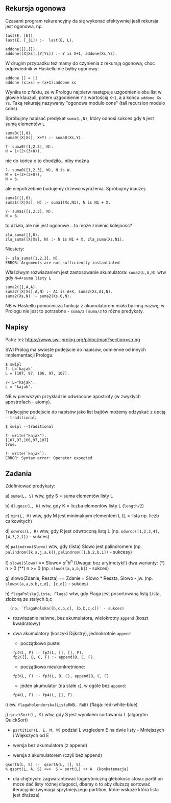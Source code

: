 ## Rekursja ogonowa

Czasami program rekurencyjny da się wykonać efektywniej jeśli rekursja jest ogonowa, np.

```
last(E, [E]).
last(E, [_|L]) :-  last(E, L).

addone([],[]).
addone([X|Xs],[Y|Ys]) :- Y is X+1, addone(Xs,Ys).
```

W drugim przypadku też mamy do czynienia z rekursją ogonową, choc odpowiednik w Haskellu nie byłby ogonowy:

```
addone [] = []
addone (x:xs) = (x+1):addone xs
```

Wynika to z faktu, ze w Prologu najpierw następuje uzgodnienie obu list w głowie klauzuli, potem uzgodnienie `Y` z wartością `X+1`, a a końcu `addone Xs Ys`.
Taką rekursję nazywamy "ogonowa modulo cons" (tail recursion modulo cons).

Spróbujmy napisać predykat `suma(L,N)`, który odnosi sukces gdy  `N` jest sumą elementów `L`

```
suma0([],0).
suma0([X|Xs], X+Y) :- suma0(Xs,Y).
```

```
?- suma0([1,2,3], N).
N = 1+(2+(3+0)).
```

nie do końca o to chodziło...niby można

```
?- suma0([1,2,3], W), N is W.
W = 1+(2+(3+0)),
N = 6.
```
ale niepotrzebnie budujemy drzewo wyrażenia. Spróbujmy inaczej:

```
suma1([],0).
suma1([X|Xs], N) :- suma1(Xs,N1), N is N1 + X.
```

```
?- suma1([1,2,3], N).
N = 6.
```

to działa, ale nie jest ogonowe ...to może zmienić kolejność?

```
zla_suma([],0).
zla_suma([X|Xs], N) :- N is N1 + X, zla_suma(Xs,N1).
```
Niestety:

```
?- zla_suma([1,2,3], N).
ERROR: Arguments are not sufficiently instantiated
```
Właściwym rozwiazaniem jest zastosowanie akumulatora: `suma2(L,A,N)` wtw gdy `N=A+suma listy L`

```
suma2([],A,A).
suma2([X|Xs],A,N) :- A1 is A+X, suma2(Xs,A1,N).
suma2(Xs,N) :- suma2(Xs,0,N).
```
NB w Haskellu pomocnicza funkcja z akumulatorem miała by inną nazwę;
w Prologu nie jest to potrzebne - `suma/2` i `suma/3` to różne predykaty.

## Napisy


Patrz też https://www.swi-prolog.org/pldoc/man?section=string

SWI Prolog ma swoiste podejście do napisów, odmienne od innych implementacji Prologu:
```
$ swipl
?- L=`kajak`.
L = [107, 97, 106, 97, 107].

?- L="kajak".
L = "kajak".

```
NB w pierwszym przykładzie odwrócone apostrofy (w zwykłych apostrofach - atomy).

Tradycyjne podejście do napisów jako list bajtów możemy odzyskać z opcją `--traditional`:

```
$ swipl --traditional

?- write("kajak").
[107,97,106,97,107]
true.

?- write(`kajak`).
ERROR: Syntax error: Operator expected
```

## Zadania

Zdefiniować predykaty:

 a) `suma(L, S)` wtw, gdy S = suma elementów listy L

 b) `dlugosc(L, K)` wtw, gdy K = liczba elementów listy L (`length/2`)

 c) `min(L, M)` wtw, gdy M jest minimalnym elementem L
                        (L = lista np. liczb całkowitych)

 d) `odwroc(L, R)` wtw, gdy R jest odwróconą listą L
      (np. `odwroc([1,2,3,4], [4,3,2,1])` - sukces)

 e) `palindrom(Slowo)` wtw, gdy (lista) Slowo jest palindromem
      (np. `palindrom([k,a,j,a,k])`, `palindrom([1,b,2,b,1])` - sukcesy)

 f) `slowo(Slowo)` == Slowo= $a^n b^n$      (Uwaga: bez arytmetyki!)
      dwa warianty:  (*) n > 0  (**) n >= 0
      (np. `slowo([a,a,b,b])` - sukces)

 g) slowo(Zdanie, Reszta) == Zdanie = Slowo * Reszta, Slowo - jw.
      (np. `slowo([a,a,b,b,c,d], [c,d])` - sukces)

 h) `flagaPolska(Lista, Flaga)` wtw, gdy Flaga jest posortowaną listą Lista, złożoną ze stałych b,c

      (np. `flagaPolska([b,c,b,c], [b,b,c,c])` - sukces)

- rozwiazanie naiwne, bez akumulatora, wielokrotny `append` (koszt kwadratowy)
- dwa akumulatory (koszyki Dijkstry), jednokrotnie `append`
    - początkowo puste: 
    ```
    fp2(L, F) :- fp2(L, [], [], F).
    fp2([], B, C, F) :- append(B, C, F).
    ```
    - początkowo nieukonkretnione:
    
     ```
     fp3(L, F) :- fp3(L, B, C), append(B, C, F).
     ```

    - jeden akumulator (na stałe `c`), w ogóle bez `append`:
    ```
    fp4(L, F) :- fp4(L, [], F).
    ```


 i) ew. `flagaHolenderska(ListaRWB, RWB)` (flaga: red-white-blue)

 j) `quickSort(L, S)` wtw, gdy S jest wynikiem sortowania L (algorytm QuickSort)

   *  `partition(L, E, M, W)`  podzial L wzgledem E na dwie listy -  Mniejszych i Większych od E

   * wersja bez akumulatora (z append)

   * wersja z akumulatorem (czyli bez append)
   ```
   qsortA(L, S) :-  qsortA(L, [], S).
   % qsort(L, A, S) <=>  S = sort(L) ++ A  (konkatenacja)
   ```
* dla chętnych: zagwarantować logarytmiczną głebokosc stosu: partition moze dać listy różnej długości, dbamy o to aby dłuższą sortować iteracyjnie (wymaga sprytniejszego partition, które wskaże która lista jest dłuższa)

